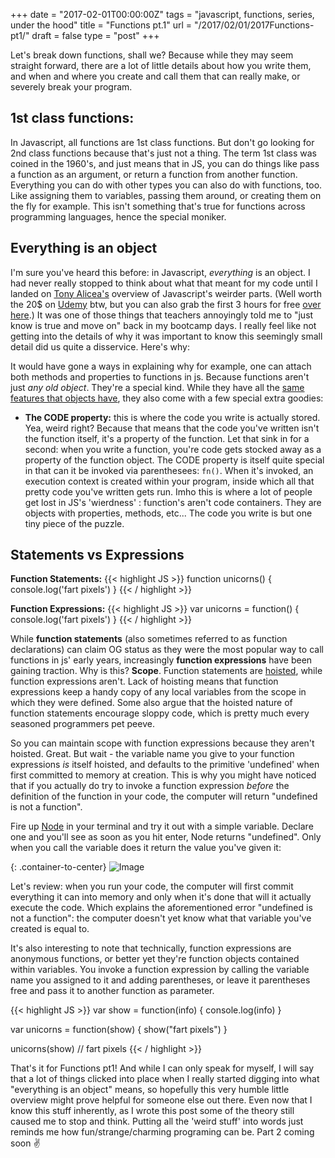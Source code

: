 +++
date = "2017-02-01T00:00:00Z"
tags = "javascript, functions, series, under the hood"
title = "Functions pt.1"
url = "/2017/02/01/2017Functions-pt1/"
draft = false
type = "post"
+++

Let's break down functions, shall we? Because while they may seem straight forward, there are a lot of little details about how you write them, and when and where you create and call them that can really make, or severely break your program.

## 1st class functions:
In Javascript, all functions are 1st class functions. But don't go looking for 2nd class functions because that's just not a thing. The term 1st class was coined in the 1960's, and just means that in JS, you can do things like pass a function as an argument,  or return a function from another function. Everything you can do with other types you can also do with functions, too. Like assigning them to variables, passing them around, or creating them on the fly for example. This isn't something that's true for functions across programming languages, hence the special moniker.

## Everything is an object
I'm sure you've heard this before: in Javascript, _everything_ is an object. I had never really stopped to think about what that meant for my code until I landed on [Tony Alicea's](https://twitter.com/anthonypalicea?lang=en) overview of Javascript's weirder parts. (Well worth the 20$ on [Udemy](https://www.udemy.com/understand-javascript/) btw, but you can also grab the first 3 hours for free [over here](https://www.youtube.com/watch?v=Bv_5Zv5c-Ts).) It was one of those things that teachers annoyingly told me to "just know is true and move on" back in my bootcamp days. I really feel like not getting into the details of why it was important to know this seemingly small detail did us quite a disservice. Here's why:

 It would have gone a ways in explaining why for example, one can attach both methods and properties to functions in js. Because functions aren't just _any old object_. They're a special kind. While they have all the [same features that objects have](https://developer.mozilla.org/en-US/docs/Learn/JavaScript/Objects/Basics), they also come with a few special extra goodies:

- __The CODE property:__ this is where the code you write is actually stored. Yea, weird right? Because that means that the code you've written isn't the function itself, it's a property of the function. Let that sink in for a second: when you write a function, you're code gets stocked away as a property of the function object. The CODE property is itself quite special in that can it be invoked via parenthesees: `fn()`. When it's invoked,  an execution context is created within your program, inside which all that pretty code you've written gets run. Imho this is where a lot of people get lost in JS's 'wierdness' : function's aren't code containers. They are objects with properties, methods, etc... The code you write is but one tiny piece of the puzzle.

## Statements vs Expressions
__Function Statements:__
{{< highlight JS >}}
function unicorns() {
	console.log('fart pixels')
	}
{{< / highlight >}}

__Function Expressions:__
{{< highlight JS >}}
var unicorns = function() {
	console.log('fart pixels')
}
{{< / highlight >}}

While __function statements__ (also sometimes referred to as function declarations) can claim OG status as they were the most popular way to call functions in js' early years, increasingly __function expressions__ have been gaining traction. Why is this? __Scope__. Function statements are [hoisted](https://developer.mozilla.org/en-US/docs/Glossary/Hoisting), while function expressions aren't. Lack of hoisting means that function expressions keep a handy copy of any local variables from the scope in which they were defined. Some also argue that the hoisted nature of function statements encourage sloppy code, which is pretty much every seasoned programmers pet peeve.

So you can maintain scope with function expressions because they aren't hoisted. Great. But wait - the variable name you give to your function expressions _is_ itself hoisted, and defaults to the primitive 'undefined' when first committed to memory at creation. This is why you might have noticed that if you actually do try to invoke a function expression _before_  the definition of the function in your code, the computer will return "undefined is not a function".

Fire up [Node](https://nodejs.org/en/) in your terminal and try it out with a simple variable. Declare one and you'll see as soon as you hit enter, Node returns "undefined". Only when you call the variable does it return the value you've given it:

{: .container-to-center}
![Image](https://raw.githubusercontent.com/unicornsfartpixels/unicornsfartpixels.github.io/master/media/node.png)

Let's review: when you run your code, the computer will first commit everything it can into memory and only when it's done that will it actually execute the code. Which explains the aforementioned error "undefined is not a function": the computer doesn't yet know what that variable you've created is equal to.

It's also interesting to note that technically, function expressions are anonymous functions, or better yet they're function objects contained within variables. You invoke a function expression by calling the variable name you assigned to it and adding parentheses, or leave it parentheses free and pass it to another function as parameter.

{{< highlight JS >}}
var show = function(info) {
	console.log(info)
}

var unicorns = function(show) {
	show("fart pixels")
}

unicorns(show)
// fart pixels
{{< / highlight >}}

That's it for Functions pt1! And while I can only speak for myself, I will say that a lot of things clicked into place when I really started digging into what "everything is an object" means, so hopefully this very humble little overview might prove helpful for someone else out there. Even now that I know this stuff inherently, as I wrote this post some of the theory still caused me to stop and think. Putting all the 'weird stuff' into words just reminds me how fun/strange/charming programing can be. Part 2 coming soon ✌️
